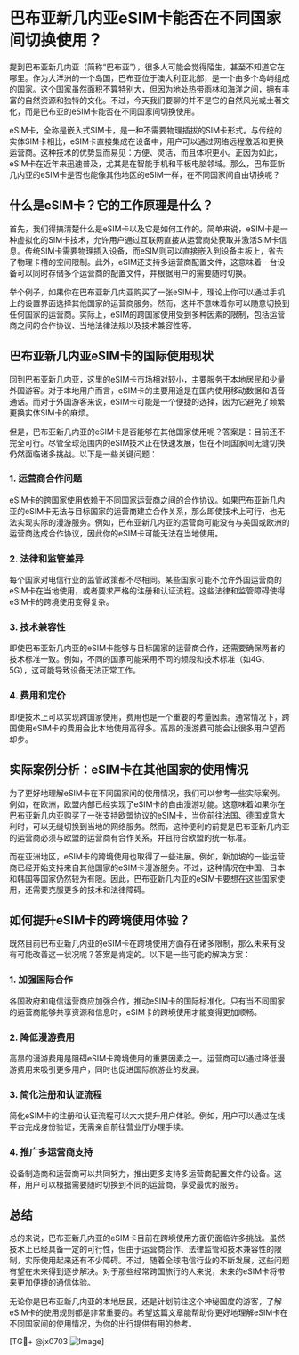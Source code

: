 # 巴布亚新几内亚eSIM卡能否在不同国家间切换使用？

提到巴布亚新几内亚（简称“巴布亚”），很多人可能会觉得陌生，甚至不知道它在哪里。作为大洋洲的一个岛国，巴布亚位于澳大利亚北部，是一个由多个岛屿组成的国家。这个国家虽然面积不算特别大，但因为地处热带雨林和海洋之间，拥有丰富的自然资源和独特的文化。不过，今天我们要聊的并不是它的自然风光或土著文化，而是巴布亚的eSIM卡能否在不同国家间切换使用。

eSIM卡，全称是嵌入式SIM卡，是一种不需要物理插拔的SIM卡形式。与传统的实体SIM卡相比，eSIM卡直接集成在设备中，用户可以通过网络远程激活和更换运营商。这种技术的优势显而易见：方便、灵活，而且体积更小。正因为如此，eSIM卡在近年来迅速普及，尤其是在智能手机和平板电脑领域。那么，巴布亚新几内亚的eSIM卡是否也能像其他地区的eSIM一样，在不同国家间自由切换呢？

## 什么是eSIM卡？它的工作原理是什么？

首先，我们得搞清楚什么是eSIM卡以及它是如何工作的。简单来说，eSIM卡是一种虚拟化的SIM卡技术，允许用户通过互联网直接从运营商处获取并激活SIM卡信息。传统SIM卡需要物理插入设备，而eSIM则可以直接嵌入到设备主板上，省去了物理卡槽的空间限制。此外，eSIM还支持多运营商配置文件，这意味着一台设备可以同时存储多个运营商的配置文件，并根据用户的需要随时切换。

举个例子，如果你在巴布亚新几内亚购买了一张eSIM卡，理论上你可以通过手机上的设置界面选择其他国家的运营商服务。然而，这并不意味着你可以随意切换到任何国家的运营商。实际上，eSIM的跨国家使用受到多种因素的限制，包括运营商之间的合作协议、当地法律法规以及技术兼容性等。

## 巴布亚新几内亚eSIM卡的国际使用现状

回到巴布亚新几内亚，这里的eSIM卡市场相对较小，主要服务于本地居民和少量外国游客。对于本地用户而言，eSIM卡的主要用途是在国内使用移动数据和语音通话。而对于外国游客来说，eSIM卡可能是一个便捷的选择，因为它避免了频繁更换实体SIM卡的麻烦。

但是，巴布亚新几内亚的eSIM卡是否能够在其他国家使用呢？答案是：目前还不完全可行。尽管全球范围内的eSIM技术正在快速发展，但在不同国家间无缝切换仍然面临诸多挑战。以下是一些关键问题：

### 1. **运营商合作问题**
eSIM卡的跨国家使用依赖于不同国家运营商之间的合作协议。如果巴布亚新几内亚的eSIM卡无法与目标国家的运营商建立合作关系，那么即使技术上可行，也无法实现实际的漫游服务。例如，巴布亚新几内亚的运营商可能没有与美国或欧洲的运营商达成合作协议，因此你的eSIM卡可能无法在当地使用。

### 2. **法律和监管差异**
每个国家对电信行业的监管政策都不尽相同。某些国家可能不允许外国运营商的eSIM卡在当地使用，或者要求严格的注册和认证流程。这些法律和监管障碍使得eSIM卡的跨境使用变得复杂。

### 3. **技术兼容性**
即使巴布亚新几内亚的eSIM卡能够与目标国家的运营商合作，还需要确保两者的技术标准一致。例如，不同的国家可能采用不同的频段和技术标准（如4G、5G），这可能导致设备无法正常工作。

### 4. **费用和定价**
即便技术上可以实现跨国家使用，费用也是一个重要的考量因素。通常情况下，跨国使用eSIM卡的费用会比本地使用高得多。高昂的漫游费可能会让很多用户望而却步。

## 实际案例分析：eSIM卡在其他国家的使用情况

为了更好地理解eSIM卡在不同国家间的使用情况，我们可以参考一些实际案例。例如，在欧洲，欧盟内部已经实现了eSIM卡的自由漫游功能。这意味着如果你在巴布亚新几内亚购买了一张支持欧盟协议的eSIM卡，当你前往法国、德国或意大利时，可以无缝切换到当地的网络服务。然而，这种便利的前提是巴布亚新几内亚的运营商必须与欧盟的运营商有合作关系，并且符合欧盟的统一标准。

而在亚洲地区，eSIM卡的跨境使用也取得了一些进展。例如，新加坡的一些运营商已经开始支持来自其他国家的eSIM卡漫游服务。不过，这种情况在中国、日本和韩国等国家仍然较为有限。因此，巴布亚新几内亚的eSIM卡要想在这些国家使用，还需要克服更多的技术和法律障碍。

## 如何提升eSIM卡的跨境使用体验？

既然目前巴布亚新几内亚的eSIM卡在跨境使用方面存在诸多限制，那么未来有没有可能改善这一状况呢？答案是肯定的。以下是一些可能的解决方案：

### 1. **加强国际合作**
各国政府和电信运营商应加强合作，推动eSIM卡的国际标准化。只有当不同国家的运营商能够共享资源和信息时，eSIM卡的跨境使用才能变得更加顺畅。

### 2. **降低漫游费用**
高昂的漫游费用是阻碍eSIM卡跨境使用的重要因素之一。运营商可以通过降低漫游费用来吸引更多用户，同时也促进国际旅游业的发展。

### 3. **简化注册和认证流程**
简化eSIM卡的注册和认证流程可以大大提升用户体验。例如，用户可以通过在线平台完成身份验证，无需亲自前往营业厅办理手续。

### 4. **推广多运营商支持**
设备制造商和运营商可以共同努力，推出更多支持多运营商配置文件的设备。这样，用户可以根据需要随时切换到不同的运营商，享受最优的服务。

## 总结

总的来说，巴布亚新几内亚的eSIM卡目前在跨境使用方面仍面临许多挑战。虽然技术上已经具备一定的可行性，但由于运营商合作、法律监管和技术兼容性的限制，实际使用起来还有不少障碍。不过，随着全球电信行业的不断发展，这些问题有望在未来得到逐步解决。对于那些经常跨国旅行的人来说，未来的eSIM卡将带来更加便捷的通信体验。

无论你是巴布亚新几内亚的本地居民，还是计划前往这个神秘国度的游客，了解eSIM卡的使用规则都是非常重要的。希望这篇文章能帮助你更好地理解eSIM卡在不同国家间的使用情况，为你的出行提供有用的参考。

[TG💪+ @jx0703 ![Image](https://github.com/user-attachments/assets/dbca1d08-cadb-493c-b0ec-ad6f7a83f270)]